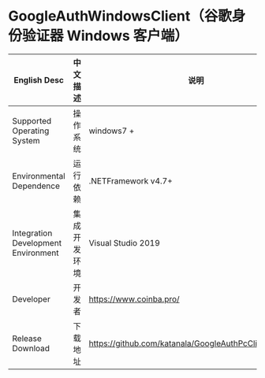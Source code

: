 # GoogleAuthWindowsClient（谷歌身份验证器 Windows 客户端）

| English Desc | 中文描述 | 说明 |
| ------------ | ------------ | ------------ |
| Supported Operating System | 操作系统 | windows7 + |
| Environmental Dependence | 运行依赖 | .NETFramework v4.7+ |
| Integration Development Environment | 集成开发环境 | Visual Studio 2019 |
| Developer | 开发者 | https://www.coinba.pro/ |
| Release Download | 下载地址 | https://github.com/katanala/GoogleAuthPcClient/releases |
